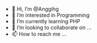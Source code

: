 - 👋 Hi, I’m @Anggihg
- 👀 I’m interested in Programming
- 🌱 I’m currently learning PHP
- 💞️ I’m looking to collaborate on ...
- 📫 How to reach me ...

<!---
Anggihg/Anggihg is a ✨ special ✨ repository because its `README.md` (this file) appears on your GitHub profile.
You can click the Preview link to take a look at your changes.
--->

